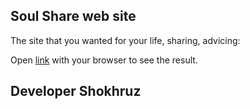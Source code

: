 ## Soul Share web site

The site that you wanted for your life, sharing, advicing:

Open [link](http://link) with your browser to see the result.

## Developer Shokhruz
